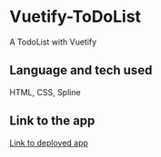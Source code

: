 # Vuetify-ToDoList
A TodoList with Vuetify

## Language and tech used

HTML, CSS, Spline

## Link to the app

[Link to deployed app](https://cool-strudel-6832eb.netlify.app)
